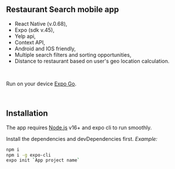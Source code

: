 ## Restaurant Search mobile app

- React Native (v.0.68),
- Expo (sdk v.45),
- Yelp api,
- Context API,
- Android and IOS friendly,
- Multiple search filters and sorting opportunities, 
- Distance to restaurant based on user's geo location calculation.

<br />

Run on your device [Expo Go](https://expo.dev/@vjappcoder/react-native-restaurant-app?serviceType=classic&distribution=expo-go).

<br/>

## Installation

The app requires [Node.js](https://nodejs.org/) v16+ and expo cli to run smoothly.

Install the dependencies and devDependencies first. _Example:_

```sh
npm i
npm i -g expo-cli
expo init `App project name`

```
